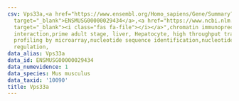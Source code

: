 ```yaml
---
csv: Vps33a,<a href="https://www.ensembl.org/Homo_sapiens/Gene/Summary?db=core;g=ENSMUSG00000029434"
  target="_blank">ENSMUSG00000029434</a>,<a href="https://www.ncbi.nlm.nih.gov/pubmed/23834426"
  target="_blank"><i class="fas fa-file"></i></a>",chromatin immunoprecipitation assay,direct
  interaction,prime adult stage, liver, Hepatocyte, high throughput transcription
  profiling by microarray,nucleotide sequence identification,nucleotide sequence identification,transcriptional
  regulation,
data_alias: Vps33a
data_id: ENSMUSG00000029434
data_numevidence: 1
data_species: Mus musculus
data_taxid: '10090'
title: Vps33a
---
```

